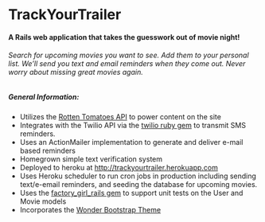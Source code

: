 TrackYourTrailer
==================

#### A Rails web application that takes the guesswork out of movie night! ####

###### Search for upcoming movies you want to see. Add them to your personal list. We’ll send you text and email reminders when they come out. Never worry about missing great movies again. ######

##### General Information: ####
- Utilizes the <a href="http://developer.rottentomatoes.com/" targt="_blank">Rotten Tomatoes API</a> to power content on the site
- Integrates with the Twilio API via the <a href="https://github.com/twilio/twilio-ruby" target="_blank">twilio ruby gem</a> to transmit SMS reminders.
- Uses an ActionMailer implementation to generate and deliver e-mail based reminders
- Homegrown simple text verification system
- Deployed to heroku at <a href="http://trackyourtrailer.herokuapp.com/" target="_blank">http://trackyourtrailer.herokuapp.com</a>
- Uses Heroku scheduler to run cron jobs in production including sending text/e-email reminders, and seeding the database for upcoming movies.
- Uses the <a href="https://github.com/thoughtbot/factory_girl_rails" target="_blank">factory_girl_rails gem</a> to support unit tests on the User and Movie models
- Incorporates the <a href="https://wrapbootstrap.com/theme/wonder-multipurpose-theme-WB06M01T2" target="_blank">Wonder Bootstrap Theme</a>
